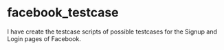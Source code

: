 # facebook_testcase

I have create the testcase scripts of possible testcases for the Signup and Login pages of Facebook.
